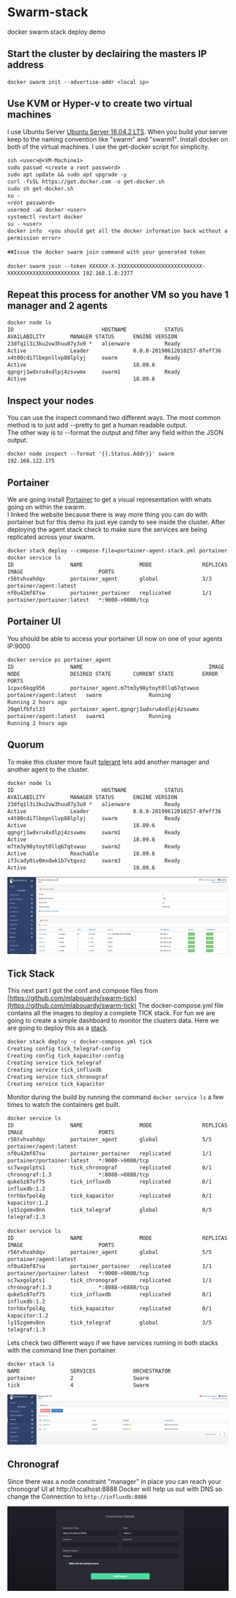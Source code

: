 # Swarm-stack
docker swarm stack deploy demo

## Start the cluster by declairing the masters IP address
```
docker swarm init --advertise-addr <local ip>
```
## Use KVM or Hyper-v to create two virtual machines 
I use Ubuntu Server [Ubuntu Server 18.04.2 LTS](https://ubuntu.com/download/server). When you build your server keep to the naming convention like "swarm" and "swarm1".
Install docker on both of the virtual machines. I use the get-docker script for simplicity.

```
ssh <user>@<VM-Machine1>
sudo passwd <create a root password>
sudo apt update && sudo apt upgrade -y
curl -fsSL https://get.docker.com -o get-docker.sh
sudo sh get-docker.sh
su -
<root password>
usermod -aG docker <user>
systemctl restart docker
su - <user>
docker info  <you should get all the docker information back without a permission error>

##Issue the docker swarm join command with your generated token

docker swarm join --token XXXXXX-X-3XXXXXXXXXXXXXXXXXXXXXXXXXX-XXXXXXXXXXXXXXXXXXXXXXX 192.168.1.8:2377
```
## Repeat this process for another VM so you have 1 manager and 2 agents

```
docker node ls
ID                            HOSTNAME            STATUS              AVAILABILITY        MANAGER STATUS      ENGINE VERSION
23dfq1l3i3ku2vw3huu07y3u9 *   alienware           Ready               Active              Leader              0.0.0-20190612010257-8feff36
x4t00cdi7lbepnllvp88lplyj     swarm               Ready               Active                                  18.09.6
qgngrj1wdxru4xdlpj4zsvwmx     swarm1              Ready               Active                                  18.09.6
```
## Inspect your nodes
You can use the inspect command two different ways.  The most common method is to just add --pretty to get a human readable output.  
The other way is to --format the output and filter any field within the JSON output.
```
docker node inspect --format '{{.Status.Addr}}' swarm
192.168.122.175
```
## Portainer 
We are going install [Portainer](https://www.portainer.io/installation/) to get a visual representation with whats going on within the swarm.  
I linked the website because there is way more thing you can do with portainer but for this demo its just eye candy to see inside the cluster.
After deploying the agent stack check to make sure the services are being replicated across your swarm.

```
docker stack deploy --compose-file=portainer-agent-stack.yml portainer
docker service ls
ID                  NAME                  MODE                REPLICAS            IMAGE                        PORTS
r56tvhvahdqv        portainer_agent       global              3/3                 portainer/agent:latest       
nf0u42mf87sw        portainer_portainer   replicated          1/1                 portainer/portainer:latest   *:9000->9000/tcp

```
## Portainer UI
You should be able to access your portainer UI now on one of your agents IP:9000

```
docker service ps portainer_agent
ID                  NAME                                        IMAGE                    NODE                DESIRED STATE       CURRENT STATE         ERROR               PORTS
1cpxc6kqg956        portainer_agent.m7tm3y98ytoyt0llq67qtvwuo   portainer/agent:latest   swarm               Running             Running 2 hours ago                       
20qmlfbfzl33        portainer_agent.qgngrj1wdxru4xdlpj4zsvwmx   portainer/agent:latest   swarm1              Running             Running 2 hours ago                       
```
## Quorum
To make this cluster more fault [tolerant](https://docs.docker.com/engine/swarm/admin_guide/) lets add another manager and another agent to the cluster.
```
docker node ls
ID                            HOSTNAME            STATUS              AVAILABILITY        MANAGER STATUS      ENGINE VERSION
23dfq1l3i3ku2vw3huu07y3u9 *   alienware           Ready               Active              Leader              0.0.0-20190612010257-8feff36
x4t00cdi7lbepnllvp88lplyj     swarm               Ready               Active                                  18.09.6
qgngrj1wdxru4xdlpj4zsvwmx     swarm1              Ready               Active                                  18.09.6
m7tm3y98ytoyt0llq67qtvwuo     swarm2              Ready               Active              Reachable           18.09.6
if3cady0iv0mxdwk1b7vtqvxz     swarm3              Ready               Active                                  18.09.6
```
![Portainer Swarm Fault tolerance](./assets/images/portainerui.png)

## Tick Stack
This next part I got the conf and compose files from [https://github.com/mlabouardy/swarm-tick](https://github.com/mlabouardy/swarm-tick)
The docker-compose.yml file contains all the images to deploy a complete TICK stack.  For fun we are going to create a simple dashboard to monitor the clusters data. 
Here we are going to deploy this as a [stack](https://docs.docker.com/engine/reference/commandline/stack/).
```
docker stack deploy -c docker-compose.yml tick
Creating config tick_telegraf-config
Creating config tick_kapacitor-config
Creating service tick_telegraf
Creating service tick_influxdb
Creating service tick_chronograf
Creating service tick_kapacitor
```
Monitor during the build by running the command `docker service ls` a few times to watch the containers get built.
```
docker service ls
ID                  NAME                  MODE                REPLICAS            IMAGE                        PORTS
r56tvhvahdqv        portainer_agent       global              5/5                 portainer/agent:latest       
nf0u42mf87sw        portainer_portainer   replicated          1/1                 portainer/portainer:latest   *:9000->9000/tcp
sc7wxgolpts1        tick_chronograf       replicated          0/1                 chronograf:1.3               *:8888->8888/tcp
quke5z87of75        tick_influxdb         replicated          0/1                 influxdb:1.2                 
tnrhbxfpol4g        tick_kapacitor        replicated          0/1                 kapacitor:1.2                
ly15zgemv8nn        tick_telegraf         global              0/5                 telegraf:1.3  

docker service ls
ID                  NAME                  MODE                REPLICAS            IMAGE                        PORTS
r56tvhvahdqv        portainer_agent       global              5/5                 portainer/agent:latest       
nf0u42mf87sw        portainer_portainer   replicated          1/1                 portainer/portainer:latest   *:9000->9000/tcp
sc7wxgolpts1        tick_chronograf       replicated          1/1                 chronograf:1.3               *:8888->8888/tcp
quke5z87of75        tick_influxdb         replicated          0/1                 influxdb:1.2                 
tnrhbxfpol4g        tick_kapacitor        replicated          0/1                 kapacitor:1.2                
ly15zgemv8nn        tick_telegraf         global              3/5                 telegraf:1.3         
```
Lets check two different ways if we have services running in both stacks with the command line then portainer.
```
docker stack ls
NAME                SERVICES            ORCHESTRATOR
portainer           2                   Swarm
tick                4                   Swarm
```
![Portainer Stack](./assets/images/Screenshot-stack.png)

## Chronograf
Since there was a node constraint "manager" in place you can reach your chronograf UI at http://localhost:8888
Docker will help us out with DNS so change the Connection to `http://influxdb:8086`

![Chronograph UI](./assets/images/Screenshot-chronograf.png)


